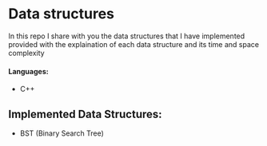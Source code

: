 # Data structures
In this repo I share with you the data structures that I have implemented provided with the explaination of each data structure and its time and space complexity

#### Languages:
- C++

## Implemented Data Structures:
- BST (Binary Search Tree)
